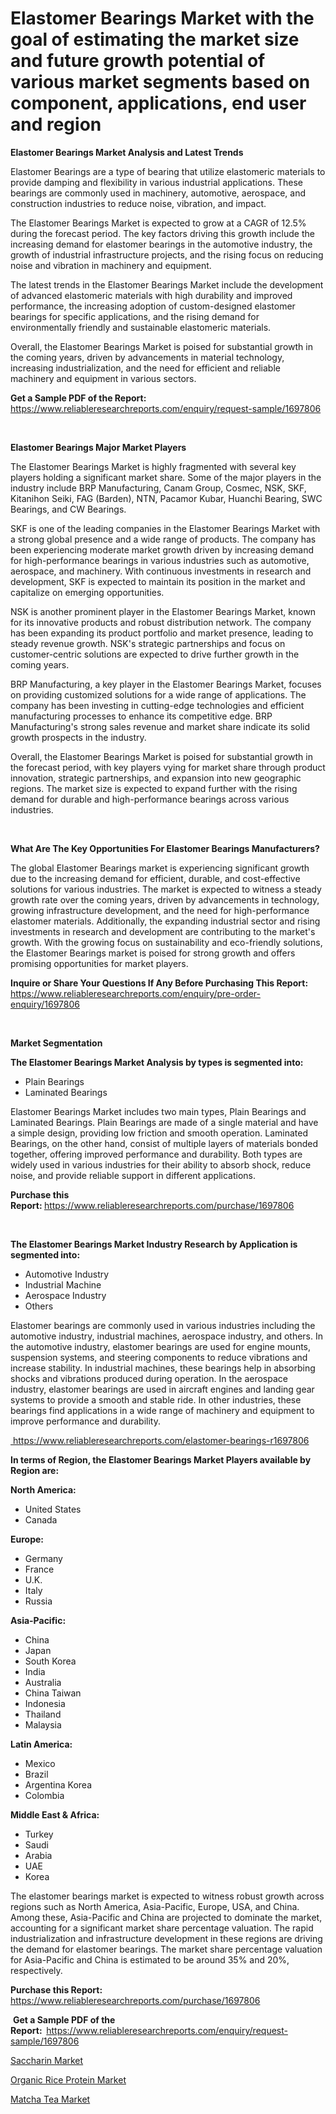 <p><h1>Elastomer Bearings Market with the goal of estimating the market size and future growth potential of various market segments based on component, applications, end user and region</h1></p><p><strong>Elastomer Bearings Market Analysis and Latest Trends</strong></p>
<p><p>Elastomer Bearings are a type of bearing that utilize elastomeric materials to provide damping and flexibility in various industrial applications. These bearings are commonly used in machinery, automotive, aerospace, and construction industries to reduce noise, vibration, and impact.</p><p>The Elastomer Bearings Market is expected to grow at a CAGR of 12.5% during the forecast period. The key factors driving this growth include the increasing demand for elastomer bearings in the automotive industry, the growth of industrial infrastructure projects, and the rising focus on reducing noise and vibration in machinery and equipment.</p><p>The latest trends in the Elastomer Bearings Market include the development of advanced elastomeric materials with high durability and improved performance, the increasing adoption of custom-designed elastomer bearings for specific applications, and the rising demand for environmentally friendly and sustainable elastomeric materials.</p><p>Overall, the Elastomer Bearings Market is poised for substantial growth in the coming years, driven by advancements in material technology, increasing industrialization, and the need for efficient and reliable machinery and equipment in various sectors.</p></p>
<p><strong>Get a Sample PDF of the Report:&nbsp;</strong> <a href="https://www.reliableresearchreports.com/enquiry/request-sample/1697806">https://www.reliableresearchreports.com/enquiry/request-sample/1697806</a></p>
<p>&nbsp;</p>
<p><strong>Elastomer Bearings Major Market Players</strong></p>
<p><p>The Elastomer Bearings Market is highly fragmented with several key players holding a significant market share. Some of the major players in the industry include BRP Manufacturing, Canam Group, Cosmec, NSK, SKF, Kitanihon Seiki, FAG (Barden), NTN, Pacamor Kubar, Huanchi Bearing, SWC Bearings, and CW Bearings.</p><p>SKF is one of the leading companies in the Elastomer Bearings Market with a strong global presence and a wide range of products. The company has been experiencing moderate market growth driven by increasing demand for high-performance bearings in various industries such as automotive, aerospace, and machinery. With continuous investments in research and development, SKF is expected to maintain its position in the market and capitalize on emerging opportunities.</p><p>NSK is another prominent player in the Elastomer Bearings Market, known for its innovative products and robust distribution network. The company has been expanding its product portfolio and market presence, leading to steady revenue growth. NSK's strategic partnerships and focus on customer-centric solutions are expected to drive further growth in the coming years.</p><p>BRP Manufacturing, a key player in the Elastomer Bearings Market, focuses on providing customized solutions for a wide range of applications. The company has been investing in cutting-edge technologies and efficient manufacturing processes to enhance its competitive edge. BRP Manufacturing's strong sales revenue and market share indicate its solid growth prospects in the industry.</p><p>Overall, the Elastomer Bearings Market is poised for substantial growth in the forecast period, with key players vying for market share through product innovation, strategic partnerships, and expansion into new geographic regions. The market size is expected to expand further with the rising demand for durable and high-performance bearings across various industries.</p></p>
<p>&nbsp;</p>
<p><strong>What Are The Key Opportunities For Elastomer Bearings Manufacturers?</strong></p>
<p><p>The global Elastomer Bearings market is experiencing significant growth due to the increasing demand for efficient, durable, and cost-effective solutions for various industries. The market is expected to witness a steady growth rate over the coming years, driven by advancements in technology, growing infrastructure development, and the need for high-performance elastomer materials. Additionally, the expanding industrial sector and rising investments in research and development are contributing to the market's growth. With the growing focus on sustainability and eco-friendly solutions, the Elastomer Bearings market is poised for strong growth and offers promising opportunities for market players.</p></p>
<p><strong>Inquire or Share Your Questions If Any Before Purchasing This Report:</strong> <a href="https://www.reliableresearchreports.com/enquiry/pre-order-enquiry/1697806">https://www.reliableresearchreports.com/enquiry/pre-order-enquiry/1697806</a></p>
<p>&nbsp;</p>
<p><strong>Market Segmentation</strong></p>
<p><strong>The Elastomer Bearings Market Analysis by types is segmented into:</strong></p>
<p><ul><li>Plain Bearings</li><li>Laminated Bearings</li></ul></p>
<p><p>Elastomer Bearings Market includes two main types, Plain Bearings and Laminated Bearings. Plain Bearings are made of a single material and have a simple design, providing low friction and smooth operation. Laminated Bearings, on the other hand, consist of multiple layers of materials bonded together, offering improved performance and durability. Both types are widely used in various industries for their ability to absorb shock, reduce noise, and provide reliable support in different applications.</p></p>
<p><strong>Purchase this Report:&nbsp;</strong><a href="https://www.reliableresearchreports.com/purchase/1697806">https://www.reliableresearchreports.com/purchase/1697806</a></p>
<p>&nbsp;</p>
<p><strong>The Elastomer Bearings Market Industry Research by Application is segmented into:</strong></p>
<p><ul><li>Automotive Industry</li><li>Industrial Machine</li><li>Aerospace Industry</li><li>Others</li></ul></p>
<p><p>Elastomer bearings are commonly used in various industries including the automotive industry, industrial machines, aerospace industry, and others. In the automotive industry, elastomer bearings are used for engine mounts, suspension systems, and steering components to reduce vibrations and increase stability. In industrial machines, these bearings help in absorbing shocks and vibrations produced during operation. In the aerospace industry, elastomer bearings are used in aircraft engines and landing gear systems to provide a smooth and stable ride. In other industries, these bearings find applications in a wide range of machinery and equipment to improve performance and durability.</p></p>
<p><a href="https://www.reliableresearchreports.com/elastomer-bearings-r1697806">&nbsp;https://www.reliableresearchreports.com/elastomer-bearings-r1697806</a></p>
<p><strong>In terms of Region, the Elastomer Bearings Market Players available by Region are:</strong></p>
<p>
    <p> <strong> North America: </strong>
        <ul>
            <li>United States</li>
            <li>Canada</li>
        </ul>
        </p> 
    <p> <strong> Europe: </strong>
        <ul>
            <li>Germany</li>
            <li>France</li>
            <li>U.K.</li>
            <li>Italy</li>
            <li>Russia</li>
        </ul>
        </p> 
    <p> <strong> Asia-Pacific: </strong>
        <ul>
            <li>China</li>
            <li>Japan</li>
            <li>South Korea</li>
            <li>India</li>
            <li>Australia</li>
            <li>China Taiwan</li>
            <li>Indonesia</li>
            <li>Thailand</li>
            <li>Malaysia</li>
        </ul>
        </p> 
    <p> <strong> Latin America: </strong>
        <ul>
            <li>Mexico</li>
            <li>Brazil</li>
            <li>Argentina Korea</li>
            <li>Colombia</li>
        </ul>
        </p> 
    <p> <strong> Middle East & Africa: </strong>
        <ul>
            <li>Turkey</li>
            <li>Saudi</li>
            <li>Arabia</li>
            <li>UAE</li>
            <li>Korea</li>
        </ul>
    </p>
    </p>
<p><p>The elastomer bearings market is expected to witness robust growth across regions such as North America, Asia-Pacific, Europe, USA, and China. Among these, Asia-Pacific and China are projected to dominate the market, accounting for a significant market share percentage valuation. The rapid industrialization and infrastructure development in these regions are driving the demand for elastomer bearings. The market share percentage valuation for Asia-Pacific and China is estimated to be around 35% and 20%, respectively.</p></p>
<p><strong>Purchase this Report: </strong><a href="https://www.reliableresearchreports.com/purchase/1697806">https://www.reliableresearchreports.com/purchase/1697806</a></p>
<p>&nbsp;<strong>Get a Sample PDF of the Report:&nbsp;&nbsp;</strong><a href="https://www.reliableresearchreports.com/enquiry/request-sample/1697806">https://www.reliableresearchreports.com/enquiry/request-sample/1697806</a></p>
<p><strong></strong></p>
<p><p><a href="https://github.com/fiixsa/Market-Research-Report-List-3/blob/main/saccharin-market.md">Saccharin Market</a></p><p><a href="https://github.com/DarrenSipes1990/Market-Research-Report-List-2/blob/main/organic-rice-protein-market.md">Organic Rice Protein Market</a></p><p><a href="https://github.com/Airanohannonzb68e5pb53oc1/Market-Research-Report-List-3/blob/main/matcha-tea-market.md">Matcha Tea Market</a></p></p>